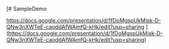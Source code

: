 [# SampleDemo

https://docs.google.com/presentation/d/1fDoMgspUkMisk-D-QNw3nXWTeE-caoddAfWAmfQ-kHk/edit?usp=sharing
](https://docs.google.com/presentation/d/1fDoMgspUkMisk-D-QNw3nXWTeE-caoddAfWAmfQ-kHk/edit?usp=sharing)
